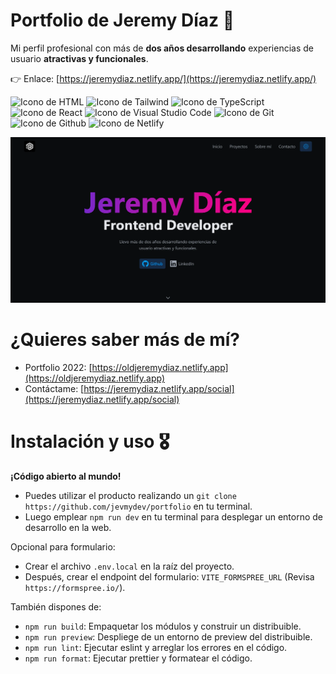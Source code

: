 # Portfolio de Jeremy Díaz 👋

Mi perfil profesional con más de **dos años desarrollando** experiencias de usuario **atractivas y funcionales**.

👉 Enlace: [https://jeremydiaz.netlify.app/](https://jeremydiaz.netlify.app/)

<p align="left">
  <img src="https://img.shields.io/badge/HTML5-E34F26?style=for-the-badge&logo=html5&logoColor=white" alt="Icono de HTML">
  <img src="https://img.shields.io/static/v1?style=for-the-badge&message=Tailwind+CSS&color=222222&logo=Tailwind+CSS&logoColor=06B6D4&label=" alt="Icono de Tailwind">
  <img src="https://img.shields.io/static/v1?style=for-the-badge&message=TypeScript&color=3178C6&logo=TypeScript&logoColor=FFFFFF&label=" alt="Icono de TypeScript">
  <img src="https://img.shields.io/static/v1?style=for-the-badge&message=React&color=222222&logo=React&logoColor=61DAFB&label=" alt="Icono de React">
  <img src="https://img.shields.io/badge/Visual_Studio_Code-0078D4?style=for-the-badge&logo=visual%20studio%20code&logoColor=white" alt="Icono de Visual Studio Code">
  <img src="https://img.shields.io/badge/GIT-E44C30?style=for-the-badge&logo=git&logoColor=white" alt="Icono de Git">
  <img src="https://img.shields.io/badge/GitHub-100000?style=for-the-badge&logo=github&logoColor=white" alt="Icono de Github">
  <img src="https://img.shields.io/badge/Netlify-00C7B7?style=for-the-badge&logo=netlify&logoColor=white" alt="Icono de Netlify">
</p>

![Hero del portfolio de Jeremy Díaz](./public/assets/readme/hero.webp)

# ¿Quieres saber más de mí?

-   Portfolio 2022: [https://oldjeremydiaz.netlify.app](https://oldjeremydiaz.netlify.app)
-   Contáctame: [https://jeremydiaz.netlify.app/social](https://jeremydiaz.netlify.app/social)

# Instalación y uso 🎖️

**¡Código abierto al mundo!**

-   Puedes utilizar el producto realizando un `git clone https://github.com/jevmydev/portfolio` en tu terminal.
-   Luego emplear `npm run dev` en tu terminal para desplegar un entorno de desarrollo en la web.

Opcional para formulario:

-   Crear el archivo `.env.local` en la raíz del proyecto.
-   Después, crear el endpoint del formulario: `VITE_FORMSPREE_URL` (Revisa `https://formspree.io/`).

También dispones de:

-   `npm run build`: Empaquetar los módulos y construir un distribuible.
-   `npm run preview`: Despliege de un entorno de preview del distribuible.
-   `npm run lint`: Ejecutar eslint y arreglar los errores en el código.
-   `npm run format`: Ejecutar prettier y formatear el código.
